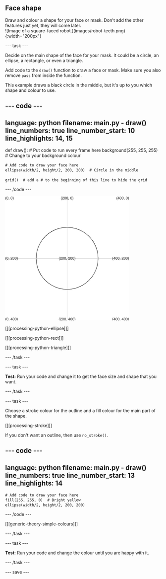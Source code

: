 ## Face shape

<div style="display: flex; flex-wrap: wrap">
<div style="flex-basis: 200px; flex-grow: 1; margin-right: 15px;">
Draw and colour a shape for your face or mask. Don't add the other features just yet, they will come later.
</div>
<div>
![Image of a square-faced robot.](images/robot-teeth.png){:width="200px"}
</div>
</div>

--- task ---

Decide on the main shape of the face for your mask. It could be a circle, an ellipse, a rectangle, or even a triangle.

Add code to the `draw()` function to draw a face or mask. Make sure you also remove `pass` from inside the function.

This example draws a black circle in the middle, but it's up to you which shape and colour to use.

--- code ---
---
language: python
filename: main.py - draw()
line_numbers: true
line_number_start: 10
line_highlights: 14, 15
---

def draw():
    # Put code to run every frame here
    background(255, 255, 255)  # Change to your background colour
    
    # Add code to draw your face here
    ellipse(width/2, height/2, 200, 200)  # Circle in the middle
    
    grid()  # add a # to the beginning of this line to hide the grid
  
--- /code ---

![The output area showing a black line circle in the middle of the grid.](images/black-circle.png)

[[[processing-python-ellipse]]]


[[[processing-python-rect]]]


[[[processing-python-triangle]]]

--- /task ---

--- task ---

**Test:** Run your code and change it to get the face size and shape that you want.

--- /task ---

--- task ---

Choose a stroke colour for the outline and a fill colour for the main part of the shape.

[[[processing-stroke]]]

If you don't want an outline, then use `no_stroke()`.

--- code ---
---
language: python
filename: main.py - draw()
line_numbers: true
line_number_start: 13
line_highlights: 14
---

    # Add code to draw your face here
    fill(255, 255, 0)  # Bright yellow
    ellipse(width/2, height/2, 200, 200)
  
--- /code ---

[[[generic-theory-simple-colours]]]

--- /task ---

--- task ---

**Test:** Run your code and change the colour until you are happy with it.

--- /task ---

--- save ---
